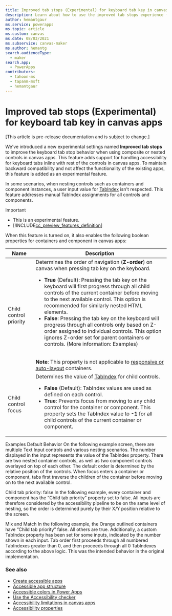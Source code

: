 ```yaml
---
title: Improved tab stops (Experimental) for keyboard tab key in canvas apps 
description: Learn about how to use the improved tab stops experience for better accessibility.
author: hemantgaur
ms.service: powerapps
ms.topic: article
ms.custom: canvas
ms.date: 08/03/2021
ms.subservice: canvas-maker
ms.author: hemantg
search.audienceType:
  - maker
search.app:
  - PowerApps
contributors:
  - tahoon-ms
  - tapanm-msft
  - hemantgaur
---
```


# Improved tab stops (Experimental) for keyboard tab key in canvas apps

[This article is pre-release documentation and is subject to change.]

We've introduced a new experimental settings named **Improved tab stops** to improve the keyboard tab stop behavior when using composite or nested controls in canvas apps. This feature adds support for handling accessibility for keyboard tabs inline with rest of the controls in canvas apps. To maintain backward compatibility and not affect the functionality of the existing apps, this feature is added as an experimental feature.

In some scenarios, when nesting controls such as containers and component instances, a user input value for [TabIndex](controls/properties-accessibility.md#tabindex) isn't respected. This feature addresses manual TabIndex assignments for all controls and components.

> [!IMPORTANT]
> - This is an experimental feature.
> - [!INCLUDE[cc_preview_features_definition](../../includes/cc-preview-features-definition.md)]

When this feature is turned on, it also enables the following boolean properties for containers and component in canvas apps:

| Name | Description |
| - | - |
| Child control priority | Determines the order of navigation (**Z-order**) on canvas when pressing tab key on the keyboard. <ul> <li> **True** (Default): Pressing the tab key on the keyboard will first progress through all child controls of the current container before moving to the next available control. This option is recommended for similarly nested HTML elements. </li> <li> **False**: Pressing the tab key on the keyboard will progress through all controls only based on Z-order assigned to individual controls. This option ignores Z-order set for parent containers or controls. (More information: Examples) </li> </ul> <br> **Note**: This property is not applicable to [responsive or auto-layout](create-responsive-layout.md) containers. |
| Child control focus | Determines the value of [TabIndex](controls/properties-accessibility.md#tabindex) for child controls. <ul> <li> **False** (Default): TabIndex values are used as defined on each control. </li> <li> **True**: Prevents focus from moving to any child control for the container or component. This property sets the TabIndex value to **-1** for all child controls of the current container or component. |


Examples
Default Behavior
On the following example screen, there are multiple  Text Input controls and various nesting scenarios. The number displayed in the input represents the value of the TabIndex property. There are two nested container controls, as well as two component controls overlayed on top of each other. 
The default order is determined by the relative position of the controls. When focus enters a container or component, tabs first traverse the children of the container before moving on to the next available control. 
 
Child tab priority: false
In the following example, every container and component has the “Child tab priority” property set to false. All inputs are therefore considered by the accessibility pipeline to be on the same level of nesting, so the order is determined purely by their X/Y position relative to the screen.
 
Mix and Match
In the following example, the Orange outlined containers have “Child tab priority” false. All others are true. Additionally, a custom TabIndex property has been set for some inputs, indicated by the number shown in each input.
Tab order first proceeds through all numbered TabIndexes greater than 0, and then proceeds through all 0 TabIndexes according to the above logic. This was the intended behavior in the original implementation.

### See also

- [Create accessible apps](accessible-apps.md)
- [Accessible app structure](accessible-apps-structure.md)
- [Accessible colors in Power Apps](accessible-apps-color.md)
- [Use the Accessibility checker](accessibility-checker.md)
- [Accessibility limitations in canvas apps](accessible-apps-limitations.md)
- [Accessibility properties](controls/properties-accessibility.md)
